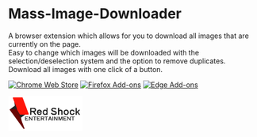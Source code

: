 # Mass-Image-Downloader
A browser extension which allows for you to download all images that are currently on the page. <br>
Easy to change which images will be downloaded with the selection/deselection system and the option to remove duplicates. <br>
Download all images with one click of a button.

[![Chrome Web Store](https://img.shields.io/badge/Web%20Store-Download-lightgrey?logo=googlechrome)](https://chrome.google.com/webstore/detail/mass-image-downloader/gddlnbgepkcanglogdnfpggmokifaahh?hl=en-GB&authuser=2)
[![Firefox Add-ons](https://img.shields.io/badge/Firefox%20Add--ons-Download-lightgrey?logo=firefoxbrowser)](https://addons.mozilla.org/en-GB/firefox/addon/mass-image-downloader/)
[![Edge Add-ons](https://img.shields.io/badge/Edge%20Add--ons-Download-lightgrey?logo=microsoftedge)](https://microsoftedge.microsoft.com/addons/detail/mass-image-downloader/ejbpgcjdgfagignnnnignianbalacmkb)

<picture>
  <img alt="Red Shock Entertainment Logo" src="https://raw.githubusercontent.com/red-shock/redshockentertainment-privacy/main/rdshckmockup.png" width="150"/>
</picture>
